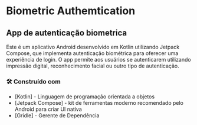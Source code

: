 # Biometric Authemtication
## App de autenticação biometrica 

<p>
  Este é um aplicativo Android desenvolvido em Kotlin utilizando Jetpack Compose, que implementa autenticação biométrica para oferecer uma experiência de login.  O app permite aos usuários se autenticarem utilizando impressão digital, reconhecimento facial ou outro tipo de autenticação. 
</p>

### 🛠️ Construído com
* [Kotlin] - Linguagem de programação orientada a objetos 
* [Jetpack Compose] - kit de ferramentas moderno recomendado pelo Android para criar UI nativa
* [Gridle] - Gerente de Dependência



